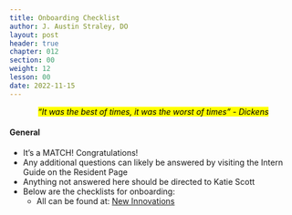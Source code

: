 ```yaml
---
title: Onboarding Checklist
author: J. Austin Straley, DO
layout: post
header: true
chapter: 012
section: 00
weight: 12
lesson: 00
date: 2022-11-15
---
```


*<center><mark>“It was the best of times, it was the worst of times” - Dickens</mark></center>*
 

#### General
- It’s a MATCH! Congratulations! 
- Any additional questions can likely be answered by visiting the Intern Guide on the Resident Page
- Anything not answered here should be directed to Katie Scott
- Below are the checklists for onboarding:
    - All can be found at: [New Innovations][1]

[1]: https://www.new-innov.com/login/Login.aspx
